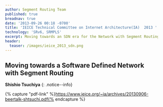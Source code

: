 ```yaml
---
author: Segment Routing Team
published: true
breadnav: true
date: '2013-09-26 00:18 -0700'
title: 'IEICE Technical Committee on Internet Architecture(IA)  2013 '
technology: 'SRv6, SRMPLS'
excerpt: Moving towards an SDN era for the Network with Segment Routing
header:
  teaser: /images/ieice_2013_sdn.png
---
```


## Moving towards a Software Defined Network with Segment Routing

**Shishio Tsuchiya**
{: .notice--info}  

{% capture "pdf-link" %}https://www.ieice.org/~ia/archives/20130906-beertalk-shtsuchi.pdf{% endcapture %}

<script src="{{ '/assets/js/pdfobject.min.js' | relative_url }}"></script>
<div class="fitvidsignore" id="pdf"></div>
<script>PDFObject.embed(" {{ pdf-link }} ", "#pdf", {height: "21.5em", width: "31.3em"});</script>
